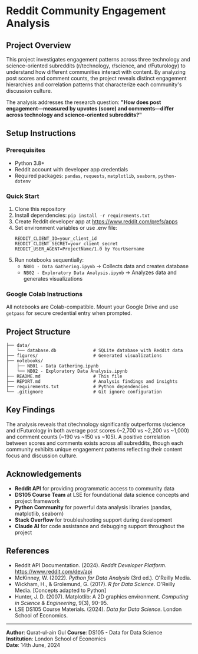 # Reddit Community Engagement Analysis

## Project Overview

This project investigates engagement patterns across three technology and science-oriented subreddits (r/technology, r/science, and r/Futurology) to understand how different communities interact with content. By analyzing post scores and comment counts, the project reveals distinct engagement hierarchies and correlation patterns that characterize each community's discussion culture.

The analysis addresses the research question: **"How does post engagement—measured by upvotes (score) and comments—differ across technology and science-oriented subreddits?"**

## Setup Instructions

### Prerequisites
- Python 3.8+
- Reddit account with developer app credentials
- Required packages: `pandas`, `requests`, `matplotlib`, `seaborn`, `python-dotenv`

### Quick Start
1. Clone this repository
2. Install dependencies: `pip install -r requirements.txt`
3. Create Reddit developer app at https://www.reddit.com/prefs/apps
4. Set environment variables or use .env file:
   ```
   REDDIT_CLIENT_ID=your_client_id
   REDDIT_CLIENT_SECRET=your_client_secret
   REDDIT_USER_AGENT=ProjectName/1.0 by YourUsername
   ```
5. Run notebooks sequentially:
   - `NB01 - Data Gathering.ipynb` → Collects data and creates database
   - `NB02 - Exploratory Data Analysis.ipynb` → Analyzes data and generates visualizations

### Google Colab Instructions
All notebooks are Colab-compatible. Mount your Google Drive and use `getpass` for secure credential entry when prompted.

## Project Structure
```
├── data/
│   └── database.db              # SQLite database with Reddit data
├── figures/                     # Generated visualizations
├── notebooks/
│   ├── NB01 - Data Gathering.ipynb
│   └── NB02 - Exploratory Data Analysis.ipynb
├── README.md                    # This file
├── REPORT.md                    # Analysis findings and insights
├── requirements.txt             # Python dependencies
└── .gitignore                   # Git ignore configuration
```

## Key Findings

The analysis reveals that r/technology significantly outperforms r/science and r/Futurology in both average post scores (~2,700 vs ~2,200 vs ~1,000) and comment counts (~190 vs ~150 vs ~105). A positive correlation between scores and comments exists across all subreddits, though each community exhibits unique engagement patterns reflecting their content focus and discussion culture.

## Acknowledgements

- **Reddit API** for providing programmatic access to community data
- **DS105 Course Team** at LSE for foundational data science concepts and project framework
- **Python Community** for powerful data analysis libraries (pandas, matplotlib, seaborn)
- **Stack Overflow** for troubleshooting support during development
- **Claude AI** for code assistance and debugging support throughout the project

## References

- Reddit API Documentation. (2024). *Reddit Developer Platform*. https://www.reddit.com/dev/api
- McKinney, W. (2022). *Python for Data Analysis* (3rd ed.). O'Reilly Media.
- Wickham, H., & Grolemund, G. (2017). *R for Data Science*. O'Reilly Media. [Concepts adapted to Python]
- Hunter, J. D. (2007). Matplotlib: A 2D graphics environment. *Computing in Science & Engineering*, 9(3), 90-95.
- LSE DS105 Course Materials. (2024). *Data for Data Science*. London School of Economics.

---

**Author**: Qurat-ul-ain Gul
**Course**: DS105 - Data for Data Science  
**Institution**: London School of Economics  
**Date**: 14th June, 2024
